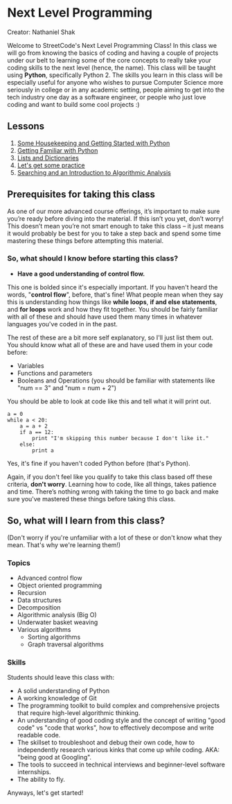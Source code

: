 # Next Level Programming

Creator: Nathaniel Shak

Welcome to StreetCode's Next Level Programming Class! In this class we will go from knowing the basics of coding and having a couple of projects under our belt to learning some of the core concepts to really take your coding skills to the next level (hence, the name). This class will be taught using **Python**, specifically Python 2. The skills you learn in this class will be especially useful for anyone who wishes to pursue Computer Science more seriously in college or in any academic setting, people aiming to get into the tech industry one day as a software engineer, or people who just love coding and want to build some cool projects :)  

## Lessons

1. [Some Housekeeping and Getting Started with Python](Lesson1)
2. [Getting Familiar with Python](Lesson2)
3. [Lists and Dictionaries](Lesson3)
4. [Let's get some practice](Lesson4)
5. [Searching and an Introduction to Algorithmic Analysis](Lesson5)

## Prerequisites for taking this classAs one of our more advanced course offerings, it’s important to make sure you’re ready before diving into the material. If this isn’t you yet, don’t worry! This doesn’t mean you’re not smart enough to take this class – it just means it would probably be best for you to take a step back and spend some time mastering these things before attempting this material.

### So, what should I know before starting this class?  

* **Have a good understanding of control flow.**  
This one is bolded since it's especially important. If you haven't heard the words, "**control flow**", before, that's fine! What people mean when they say this is understanding how things like **while loops**, **if and else statements**, and **for loops** work and how they fit together. You should be fairly familiar with all of these and should have used them many times in whatever languages you've coded in in the past.  

The rest of these are a bit more self explanatory, so I'll just list them out. You should know what all of these are and have used them in your code before:

* Variables
* Functions and parameters
* Booleans and Operations  (you should be familiar with statements like "num == 3" and "num = num + 2")

You should be able to look at code like this and tell what it will print out.

	a = 0
	while a < 20:
		a = a + 2
		if a == 12:
			print "I'm skipping this number because I don't like it."
		else:
			print a

Yes, it's fine if you haven't coded Python before (that's Python).

Again, if you don't feel like you qualify to take this class based off these criteria, **don't worry**. Learning how to code, like all things, takes patience and time. There’s nothing wrong with taking the time to go back and make sure you've mastered these things before taking this class.  

<!---
TODO: add links to point them to previous classes
-->

## So, what will I learn from this class?

(Don't worry if you're unfamiliar with a lot of these or don't know what they mean. That's why we're learning them!)

### Topics

* Advanced control flow
* Object oriented programming
* Recursion
* Data structures
* Decomposition
* Algorithmic analysis (Big O)
* Underwater basket weaving
* Various algorithms
	* Sorting algorithms
	* Graph traversal algorithms


### Skills

Students should leave this class with:  

* A solid understanding of Python
* A working knowledge of Git
* The programming toolkit to build complex and comprehensive projects that require high-level algorithmic thinking.
* An understanding of good coding style and the concept of writing "good code" vs "code that works", how to effectively decompose and write readable code.
* The skillset to troubleshoot and debug their own code, how to independently research various kinks that come up while coding. AKA: "being good at Googling".
* The tools to succeed in technical interviews and beginner-level software internships.
* The ability to fly.

Anyways, let's get started!
